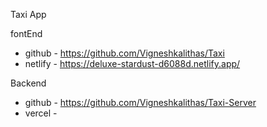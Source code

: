 Taxi App 


fontEnd

- github - https://github.com/Vigneshkalithas/Taxi
- netlify - https://deluxe-stardust-d6088d.netlify.app/

Backend

- github - https://github.com/Vigneshkalithas/Taxi-Server
- vercel - 
